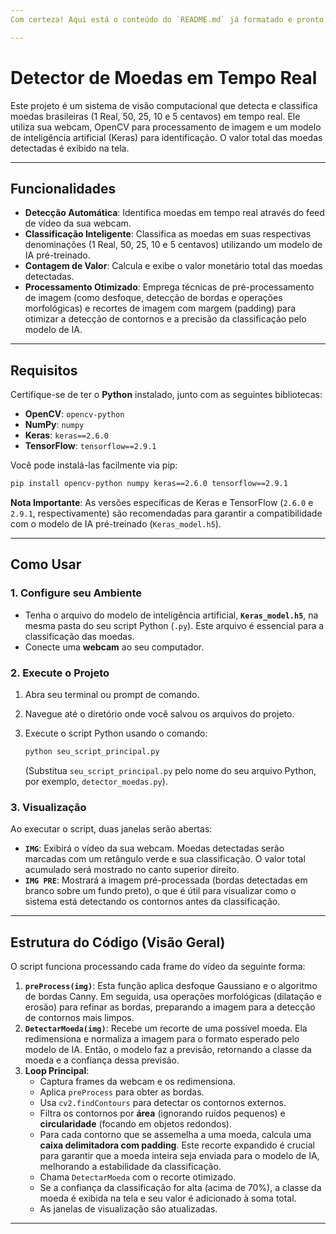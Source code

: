 ```yaml
---
Com certeza! Aqui está o conteúdo do `README.md` já formatado e pronto para você colar diretamente no GitHub.

---
```


# Detector de Moedas em Tempo Real

Este projeto é um sistema de visão computacional que detecta e classifica moedas brasileiras (1 Real, 50, 25, 10 e 5 centavos) em tempo real. Ele utiliza sua webcam, OpenCV para processamento de imagem e um modelo de inteligência artificial (Keras) para identificação. O valor total das moedas detectadas é exibido na tela.

---

## Funcionalidades

* **Detecção Automática**: Identifica moedas em tempo real através do feed de vídeo da sua webcam.
* **Classificação Inteligente**: Classifica as moedas em suas respectivas denominações (1 Real, 50, 25, 10 e 5 centavos) utilizando um modelo de IA pré-treinado.
* **Contagem de Valor**: Calcula e exibe o valor monetário total das moedas detectadas.
* **Processamento Otimizado**: Emprega técnicas de pré-processamento de imagem (como desfoque, detecção de bordas e operações morfológicas) e recortes de imagem com margem (padding) para otimizar a detecção de contornos e a precisão da classificação pelo modelo de IA.

---

## Requisitos

Certifique-se de ter o **Python** instalado, junto com as seguintes bibliotecas:

* **OpenCV**: `opencv-python`
* **NumPy**: `numpy`
* **Keras**: `keras==2.6.0`
* **TensorFlow**: `tensorflow==2.9.1`

Você pode instalá-las facilmente via pip:

```bash
pip install opencv-python numpy keras==2.6.0 tensorflow==2.9.1
```

**Nota Importante**: As versões específicas de Keras e TensorFlow (`2.6.0` e `2.9.1`, respectivamente) são recomendadas para garantir a compatibilidade com o modelo de IA pré-treinado (`Keras_model.h5`).

---

## Como Usar

### 1. Configure seu Ambiente

* Tenha o arquivo do modelo de inteligência artificial, **`Keras_model.h5`**, na mesma pasta do seu script Python (`.py`). Este arquivo é essencial para a classificação das moedas.
* Conecte uma **webcam** ao seu computador.

### 2. Execute o Projeto

1.  Abra seu terminal ou prompt de comando.
2.  Navegue até o diretório onde você salvou os arquivos do projeto.
3.  Execute o script Python usando o comando:

    ```bash
    python seu_script_principal.py
    ```
    (Substitua `seu_script_principal.py` pelo nome do seu arquivo Python, por exemplo, `detector_moedas.py`).

### 3. Visualização

Ao executar o script, duas janelas serão abertas:

* **`IMG`**: Exibirá o vídeo da sua webcam. Moedas detectadas serão marcadas com um retângulo verde e sua classificação. O valor total acumulado será mostrado no canto superior direito.
* **`IMG PRE`**: Mostrará a imagem pré-processada (bordas detectadas em branco sobre um fundo preto), o que é útil para visualizar como o sistema está detectando os contornos antes da classificação.

---

## Estrutura do Código (Visão Geral)

O script funciona processando cada frame do vídeo da seguinte forma:

1.  **`preProcess(img)`**: Esta função aplica desfoque Gaussiano e o algoritmo de bordas Canny. Em seguida, usa operações morfológicas (dilatação e erosão) para refinar as bordas, preparando a imagem para a detecção de contornos mais limpos.
2.  **`DetectarMoeda(img)`**: Recebe um recorte de uma possível moeda. Ela redimensiona e normaliza a imagem para o formato esperado pelo modelo de IA. Então, o modelo faz a previsão, retornando a classe da moeda e a confiança dessa previsão.
3.  **Loop Principal**:
    * Captura frames da webcam e os redimensiona.
    * Aplica `preProcess` para obter as bordas.
    * Usa `cv2.findContours` para detectar os contornos externos.
    * Filtra os contornos por **área** (ignorando ruídos pequenos) e **circularidade** (focando em objetos redondos).
    * Para cada contorno que se assemelha a uma moeda, calcula uma **caixa delimitadora com padding**. Este recorte expandido é crucial para garantir que a moeda inteira seja enviada para o modelo de IA, melhorando a estabilidade da classificação.
    * Chama `DetectarMoeda` com o recorte otimizado.
    * Se a confiança da classificação for alta (acima de 70%), a classe da moeda é exibida na tela e seu valor é adicionado à soma total.
    * As janelas de visualização são atualizadas.

---
